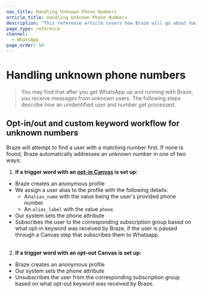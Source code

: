 ```yaml
---
nav_title: Handling Unknown Phone Numbers
article_title: Handling Unknown Phone Numbers
description: "This reference article covers how Braze will go about handling unknown phone numbers for WhatsApp users."
page_type: reference
channel:
  - WhatsApp
page_order: 50
---
```


# Handling unknown phone numbers

> You may find that after you get WhatsApp up and running with Braze, you receive messages from unknown users. The following steps describe how an unidentified user and number get processed.

## Opt-in/out and custom keyword workflow for unknown numbers

Braze will attempt to find a user with a matching number first. If none is found, Braze automatically addresses an unknown number in one of two ways:

1. **If a trigger word with an [opt-in Canvas]({{site.baseurl}}/user_guide/message_building_by_channel/whatsapp/message_processing/opt-ins_and_opt-outs/) is set up:**
- Braze creates an anonymous profile
- We assign a user alias to the profile with the following details:
  - An`alias_name` with the value being the user's provided phone number
  - An `alias_label` with the value `phone`
- Our system sets the phone attribute
- Subscribes the user to the corresponding subscription group based on what opt-in keyword was received by Braze, if the user is passed through a Canvas step that subscribes them to Whatsapp.<br><br>
2. **If a trigger word with an opt-out Canvas is set up:**
- Braze creates an anonymous profile
- Our system sets the phone attribute
- Unsubscribes the user from the corresponding subscription group based on what opt-out keyword was received by Braze.<br><br>

